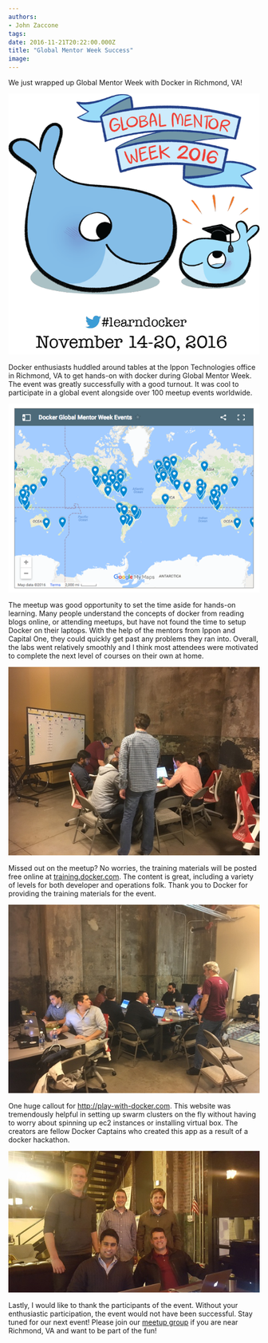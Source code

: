 ```yaml
---
authors:
- John Zaccone
tags:
date: 2016-11-21T20:22:00.000Z
title: "Global Mentor Week Success"
image: 
---
```


We just wrapped up Global Mentor Week with Docker in Richmond, VA!

![](https://raw.githubusercontent.com/ippontech/blog-usa/master/images/2016/12/Picture2.png)

Docker enthusiasts huddled around tables at the Ippon Technologies office in Richmond, VA to get hands-on with docker during Global Mentor Week. The event was greatly successfully with a good turnout. It was cool to participate in a global event alongside over 100 meetup events worldwide.

![](https://raw.githubusercontent.com/ippontech/blog-usa/master/images/2016/12/Picture1.png)

The meetup was good opportunity to set the time aside for hands-on learning. Many people understand the concepts of docker from reading blogs online, or attending meetups, but have not found the time to setup Docker on their laptops. With the help of the mentors from Ippon and Capital One, they could quickly get past any problems they ran into. Overall, the labs went relatively smoothly and I think most attendees were motivated to complete the next level of courses on their own at home.

![](https://raw.githubusercontent.com/ippontech/blog-usa/master/images/2016/12/600_456151530.jpg)

Missed out on the meetup? No worries, the training materials will be posted free online at [training.docker.com](http://training.docker.com/). The content is great, including a variety of levels for both developer and operations folk. Thank you to Docker for providing the training materials for the event.

![](https://raw.githubusercontent.com/ippontech/blog-usa/master/images/2016/12/600_456154856.jpg)

One huge callout for http://play-with-docker.com. This website was tremendously helpful in setting up swarm clusters on the fly without having to worry about spinning up ec2 instances or installing virtual box. The creators are fellow Docker Captains who created this app as a result of a docker hackathon.

![](https://raw.githubusercontent.com/ippontech/blog-usa/master/images/2016/12/600_456151686.jpg)

Lastly, I would like to thank the participants of the event. Without your enthusiastic participation, the event would not have been successful. Stay tuned for our next event! Please join our [meetup group](https://www.meetup.com/Docker-Richmond/) if you are near Richmond, VA and want to be part of the fun!
